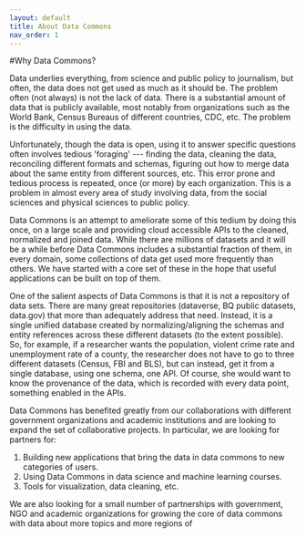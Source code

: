 ```yaml
---
layout: default
title: About Data Commons
nav_order: 1
---
```


#Why Data Commons?

  Data underlies everything, from science and public policy to journalism, but often, the data does not get used as much as it should be. The problem often (not always) is not the lack of data. There is a substantial amount of data that  is publicly available, most notably from organizations such  as the World Bank, Census Bureaus of different countries, CDC, etc. The problem is the difficulty in using the data.

  Unfortunately, though the data is open, using it to answer specific
  questions often involves tedious 'foraging' --- finding the data, cleaning
  the data, reconciling different formats and schemas, figuring out how to merge
  data about the same entity from different sources, etc. This error prone
  and tedious process is repeated, once (or more) by each organization.
  This is a problem in almost every area of study involving data, from the social
  sciences and physical sciences to public policy.


Data Commons is an attempt to ameliorate some of this tedium by doing this once, on a large scale and providing cloud accessible APIs to the cleaned, normalized and joined data. While there are millions of datasets and it will be a while before Data Commons includes a substantial fraction of them, in every domain, some collections of data get used more frequently than others. We have started with a core set of these in the hope that useful applications can be built on top of them. 

One of the salient aspects of Data Commons is that it is not a
repository of data sets. There are many great repositories (dataverse,
BQ public datasets, data.gov) that more than adequately address that
need. Instead, it is a single unified database created by
normalizing/aligning the schemas and entity references across these
different datasets (to the extent possible). So, for example, if a
researcher wants the population, violent crime rate and unemployment
rate of a county, the researcher does not have to go to three
different datasets (Census, FBI and BLS), but can instead, get it from
a single database, using one schema, one API. Of course, she would
want to know the provenance of the data, which is recorded with every
data point, something enabled in the APIs.




  Data Commons has benefited greatly from our collaborations with different government organizations and academic institutions and are looking to expand the set of collaborative projects. In particular, we are looking for partners for:

1. Building new applications that bring the data in data commons to new categories of users. 
1. Using Data Commons in data science and machine learning courses.
1. Tools for visualization, data cleaning, etc.

We are also looking for a small number of partnerships with
government, NGO and academic organizations for growing the core of
data commons with data about more topics and more regions of 
